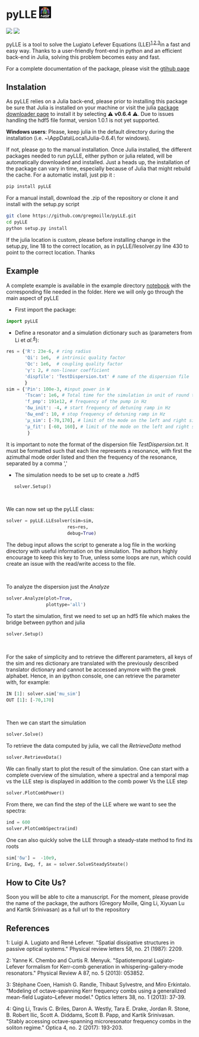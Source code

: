 # pyLLE ![NIST logo](images/NISTlogo32x32.jpg)

![](https://readthedocs.org/projects/pylle/badge/?version=latest) 
[![](https://img.shields.io/github/license/mashape/apistatus.svg)](licence.txt)

pyLLE is a tool to solve the Lugiato Lefever Equations (LLE)<sup>[1](#ref1)</sup><sup>,</sup><sup>[2](#ref2)</sup><sup>,</sup><sup>[3](#ref3)</sup>in a fast and easy way. Thanks to a user-friendly front-end in python and an efficient back-end in Julia, solving this problem becomes easy and fast. 

For a complete documentation of the package, please visit the [gtihub page](https://gregmoille.github.io/pyLLE/)

## Instalation

As pyLLE relies on a Julia back-end, please prior to installing this package be sure that Julia is installed on your machine or visit the julia [package downloader page](https://julialang.org/downloads/oldreleases.html) to install it by selecting &#9888; **v0.6.4** &#9888;. Due to issues handling the hdf5 file format, version 1.0.1 is not yet supported.

**Windows users**: Please, keep julia in the default directory during the installation (i.e. ~\AppData\Local\Julia-0.6.4\ for windows). 

If not, please go to the manual installation.
Once Julia installed, the different packages needed to run pyLLE, either python or julia related, will be automatically downloaded and installed. Just a heads up, the installation of the package can vary in time, especially because of Julia that might rebuild the cache.
For a automatic install, just pip it : 

```bash
pip install pyLLE
```

For a manual install, download the .zip of the repository or clone it and install with the setup.py script 

```bash
git clone https://github.com/gregmoille/pyLLE.git
cd pyLLE
python setup.py install
```

If the julia location is custom, please before installing change in the setup.py, line 18 to the correct location, as in pyLLE/llesolver.py line 430 to point to the correct location. Thanks

## Example

A complete example is available in the example directory [notebook](https://github.com/gregmoille/pyLLE/tree/master/example/NotebookExample.ipynb) with the corresponding file needed in the folder. Here we will only go through the main aspect of pyLLE

- First import the package:
```python
import pyLLE
```

- Define a resonator and a simulation dictionary such as (parameters from Li et _al._<sup>[4](#ref4)</sup>): 
```python
res = {'R': 23e-6, # ring radius
       'Qi': 1e6,  # intrinsic quality factor
       'Qc': 1e6,  # coupling quality factor
       'γ': 2, # non-linear coefficient
       'dispfile': 'TestDispersion.txt' # name of the dispersion file
       }
sim = {'Pin': 100e-3, #input power in W
       'Tscan': 1e6, # Total time for the simulation in unit of round trip
       'f_pmp': 191e12, # frequency of the pump in Hz
       'δω_init': -4, # start frequency of detuning ramp in Hz
       'δω_end': 10, # stop frequency of detuning ramp in Hz
       'μ_sim': [-70,170], # limit of the mode on the left and right side of the pump to simulate
       'μ_fit': [-60, 160], # limit of the mode on the left and right side of the pump to fit the dispersion with
        }
```

It is important to note the format of the dispersion file *TestDispersion.txt*. It must be formatted such that each line represents a resonance, with first the azimuthal mode order listed and then the frequency of the resonance, separated by a comma ',' 

- The simulation needs to be set up to create a .hdf5 

```python
   solver.Setup()
```

<br>

We can now set up the pyLLE class: 

```python 
solver = pyLLE.LLEsolver(sim=sim,
                       res=res,
                       debug=True)
```

The debug input allows the script to generate a log file in the working directory with useful information on the simulation. The authors highly encourage to keep this key to True, unless some loops are run, which could create an issue with the read/write access to the file. 

<br>

To analyze the dispersion just the *Analyze*

```python
solver.Analyze(plot=True,
               plottype='all')
```

To start the simulation, first we need to set up an hdf5 file which makes the bridge between python and julia 

```python
solver.Setup()
```

<br>

For the sake of simplicity and to retrieve the different parameters, all keys of the sim and res dictionary are translated with the previously described translator dictionary and cannot be accessed anymore with the greek alphabet. Hence, in an ipython console, one can retrieve the parameter with, for example: 

```python
IN [1]: solver.sim['mu_sim']
OUT [1]: [-70,170]
```

<br>

Then we can start the simulation 

```python 
solver.Solve()
```

To retrieve the data computed by julia, we call the *RetrieveData* method

```python
solver.RetrieveData()
```

We can finally start to plot the result of the simulation. One can start with a complete overview of the simulation, where a spectral and a temporal map vs the LLE step is displayed in addition to the comb power Vs the LLE step

```python
solver.PlotCombPower()
```

From there, we can find the step of the LLE where we want to see the spectra:

```python
ind = 600
solver.PlotCombSpectra(ind)
```


One can also quickly solve the LLE through a steady-state method to find its roots

```python
sim['δω'] =  -10e9,
Ering, Ewg, f, ax = solver.SolveSteadySteate()
```

## How to Cite Us?

Soon you will be able to cite a manuscript. For the moment, please provide the name of the package, the authors (Gregory Moille, Qing Li, Xiyuan Lu and Kartik Srinivasan) as a full url to the repository


## References

<a name="ref1">1</a>: Luigi A. Lugiato and René Lefever. "Spatial dissipative structures in passive optical systems." Physical review letters 58, no. 21 (1987): 2209.

<a name="ref1">2</a>: Yanne K. Chembo and Curtis R. Menyuk. "Spatiotemporal Lugiato-Lefever formalism for Kerr-comb generation in whispering-gallery-mode resonators." Physical Review A 87, no. 5 (2013): 053852.

<a name="ref1">3</a>: Stéphane Coen, Hamish G. Randle, Thibaut Sylvestre, and Miro Erkintalo. "Modeling of octave-spanning Kerr frequency combs using a generalized mean-field Lugiato–Lefever model." Optics letters 38, no. 1 (2013): 37-39.

<a name="ref1">4</a>: Qing Li, Travis C. Briles, Daron A. Westly, Tara E. Drake, Jordan R. Stone, B. Robert Ilic, Scott A. Diddams, Scott B. Papp, and Kartik Srinivasan. "Stably accessing octave-spanning microresonator frequency combs in the soliton regime." Optica 4, no. 2 (2017): 193-203.
